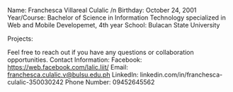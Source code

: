 Name: Franchesca Villareal Culalic /n
Birthday: October 24, 2001
Year/Course: Bachelor of Science in Information Technology specialized in Web and Mobile Developemet, 4th year
School: Bulacan State University 




Projects:


Feel free to reach out if you have any questions or collaboration opportunities.
Contact Information:
Facebook: https://web.facebook.com/lalic.liit/
Email: franchesca.culalic.v@bulsu.edu.ph
LinkedIn: linkedin.com/in/franchesca-culalic-350030242
Phone Number: 09452645562

<!---
LalicLiit/LalicLiit is a ✨ special ✨ repository because its `README.md` (this file) appears on your GitHub profile.
You can click the Preview link to take a look at your changes.
--->
